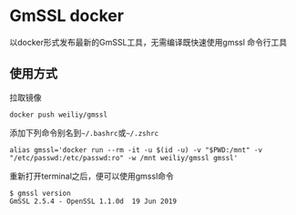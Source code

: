 # GmSSL docker

以docker形式发布最新的GmSSL工具，无需编译既快速使用gmssl 命令行工具 

## 使用方式

拉取镜像

```
docker push weiliy/gmssl
```

添加下列命令别名到`~/.bashrc`或`~/.zshrc`

```
alias gmssl='docker run --rm -it -u $(id -u) -v "$PWD:/mnt" -v "/etc/passwd:/etc/passwd:ro" -w /mnt weiliy/gmssl gmssl'
```

重新打开terminal之后，便可以使用gmssl命令
```
$ gmssl version
GmSSL 2.5.4 - OpenSSL 1.1.0d  19 Jun 2019
```
